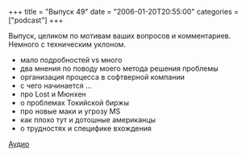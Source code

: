 +++
title = "Выпуск 49"
date = "2006-01-20T20:55:00"
categories = ["podcast"]
+++


Выпуск, целиком по мотивам ваших вопросов и комментариев. Немного с техническим уклоном.

- мало подробностей vs много
- два мнения по поводу моего метода решения проблемы
- организация процесса в софтверной компании
- с чего начинается ...
- про Lost и Мюнхен
- о проблемах Токийской биржы
- про новые маки и угрозу MS
- как плохо тут и дотошные американцы
- о трудностях и специфике вхождения

[Аудио](https://podcast.umputun.com/media/ump_podcast49.mp3)
<audio src="https://podcast.umputun.com/media/ump_podcast49.mp3" preload="none">